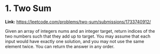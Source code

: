 # 1. Two Sum

**Link:** https://leetcode.com/problems/two-sum/submissions/1733740912/

Given an array of integers nums and an integer target, return indices of the two numbers such that they add up to target. You may assume that each input would have exactly one solution, and you may not use the same element twice. You can return the answer in any order.

